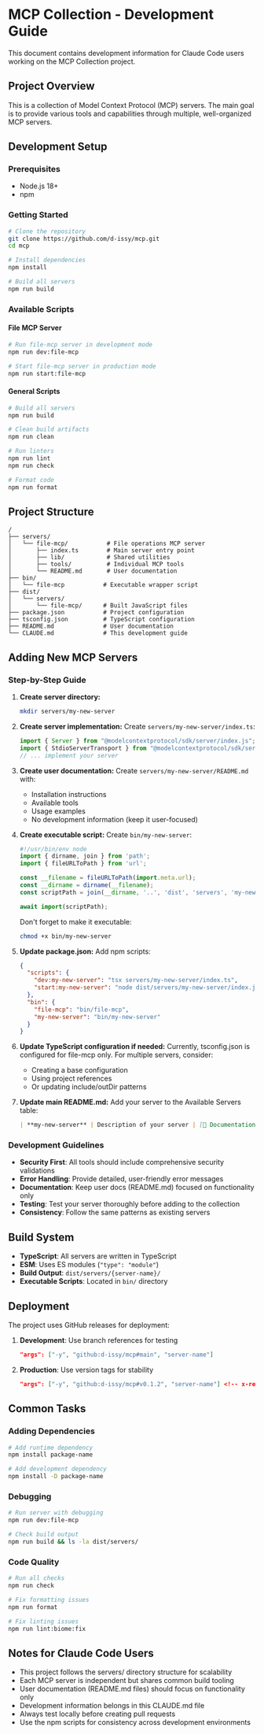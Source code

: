 # MCP Collection - Development Guide

This document contains development information for Claude Code users working on the MCP Collection project.

## Project Overview

This is a collection of Model Context Protocol (MCP) servers. The main goal is to provide various tools and capabilities through multiple, well-organized MCP servers.

## Development Setup

### Prerequisites

- Node.js 18+
- npm

### Getting Started

```bash
# Clone the repository
git clone https://github.com/d-issy/mcp.git
cd mcp

# Install dependencies
npm install

# Build all servers
npm run build
```

### Available Scripts

#### File MCP Server
```bash
# Run file-mcp server in development mode
npm run dev:file-mcp

# Start file-mcp server in production mode
npm run start:file-mcp
```

#### General Scripts
```bash
# Build all servers
npm run build

# Clean build artifacts
npm run clean

# Run linters
npm run lint
npm run check

# Format code
npm run format
```

## Project Structure

```
/
├── servers/
│   └── file-mcp/           # File operations MCP server
│       ├── index.ts        # Main server entry point
│       ├── lib/            # Shared utilities
│       ├── tools/          # Individual MCP tools
│       └── README.md       # User documentation
├── bin/
│   └── file-mcp           # Executable wrapper script
├── dist/
│   └── servers/
│       └── file-mcp/      # Built JavaScript files
├── package.json           # Project configuration
├── tsconfig.json          # TypeScript configuration
├── README.md              # User documentation
└── CLAUDE.md              # This development guide
```

## Adding New MCP Servers

### Step-by-Step Guide

1. **Create server directory:**
   ```bash
   mkdir servers/my-new-server
   ```

2. **Create server implementation:**
   Create `servers/my-new-server/index.ts`:
   ```typescript
   import { Server } from "@modelcontextprotocol/sdk/server/index.js";
   import { StdioServerTransport } from "@modelcontextprotocol/sdk/server/stdio.js";
   // ... implement your server
   ```

3. **Create user documentation:**
   Create `servers/my-new-server/README.md` with:
   - Installation instructions
   - Available tools
   - Usage examples
   - No development information (keep it user-focused)

4. **Create executable script:**
   Create `bin/my-new-server`:
   ```javascript
   #!/usr/bin/env node
   import { dirname, join } from 'path';
   import { fileURLToPath } from 'url';

   const __filename = fileURLToPath(import.meta.url);
   const __dirname = dirname(__filename);
   const scriptPath = join(__dirname, '..', 'dist', 'servers', 'my-new-server', 'index.js');

   await import(scriptPath);
   ```

   Don't forget to make it executable:
   ```bash
   chmod +x bin/my-new-server
   ```

5. **Update package.json:**
   Add npm scripts:
   ```json
   {
     "scripts": {
       "dev:my-new-server": "tsx servers/my-new-server/index.ts",
       "start:my-new-server": "node dist/servers/my-new-server/index.js"
     },
     "bin": {
       "file-mcp": "bin/file-mcp",
       "my-new-server": "bin/my-new-server"
     }
   }
   ```

6. **Update TypeScript configuration if needed:**
   Currently, tsconfig.json is configured for file-mcp only. For multiple servers, consider:
   - Creating a base configuration
   - Using project references
   - Or updating include/outDir patterns

7. **Update main README.md:**
   Add your server to the Available Servers table:
   ```markdown
   | **my-new-server** | Description of your server | [📖 Documentation](./servers/my-new-server/README.md) |
   ```

### Development Guidelines

- **Security First**: All tools should include comprehensive security validations
- **Error Handling**: Provide detailed, user-friendly error messages
- **Documentation**: Keep user docs (README.md) focused on functionality only
- **Testing**: Test your server thoroughly before adding to the collection
- **Consistency**: Follow the same patterns as existing servers

## Build System

- **TypeScript**: All servers are written in TypeScript
- **ESM**: Uses ES modules (`"type": "module"`)
- **Build Output**: `dist/servers/{server-name}/`
- **Executable Scripts**: Located in `bin/` directory

## Deployment

The project uses GitHub releases for deployment:

1. **Development**: Use branch references for testing
   ```json
   "args": ["-y", "github:d-issy/mcp#main", "server-name"]
   ```

2. **Production**: Use version tags for stability
   ```json
   "args": ["-y", "github:d-issy/mcp#v0.1.2", "server-name"] <!-- x-release-please-version -->
   ```

## Common Tasks

### Adding Dependencies

```bash
# Add runtime dependency
npm install package-name

# Add development dependency  
npm install -D package-name
```

### Debugging

```bash
# Run server with debugging
npm run dev:file-mcp

# Check build output
npm run build && ls -la dist/servers/
```

### Code Quality

```bash
# Run all checks
npm run check

# Fix formatting issues
npm run format

# Fix linting issues
npm run lint:biome:fix
```

## Notes for Claude Code Users

- This project follows the servers/ directory structure for scalability
- Each MCP server is independent but shares common build tooling
- User documentation (README.md files) should focus on functionality only
- Development information belongs in this CLAUDE.md file
- Always test locally before creating pull requests
- Use the npm scripts for consistency across development environments
